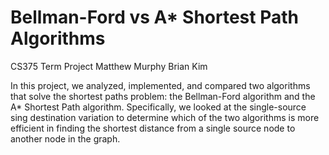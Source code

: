# Bellman-Ford vs A* Shortest Path Algorithms

CS375 Term Project
Matthew Murphy
Brian Kim

In this project, we analyzed, implemented, and compared two algorithms that solve the shortest paths problem: the Bellman-Ford algorithm and the A* Shortest Path algorithm. Specifically, we looked at the single-source sing destination variation to determine which of the two algorithms is more efficient in finding the shortest distance from a single source node to another node in the graph.
